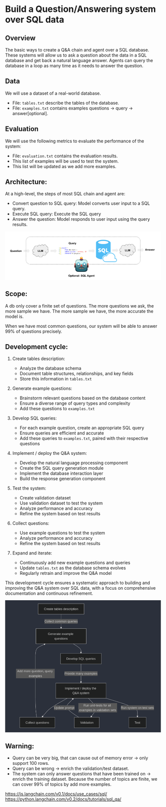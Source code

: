 # Build a Question/Answering system over SQL data

## Overview

The basic ways to create a Q&A chain and agent over a SQL database. These systems will allow us to ask a question about the data in a SQL database and get back a natural language answer. Agents can query the database in a loop as many time as it needs to answer the question.

## Data

We will use a dataset of a real-world database.
- File: `tables.txt` describe the tables of the database.
- File: `examples.txt` contains examples questions -> query -> answer[optional].

## Evaluation

We will use the following metrics to evaluate the performance of the system:
- File: `evaluation.txt` contains the evaluation results.
- This list of examples will be used to test the system.
- This list will be updated as we add more examples.

## Architecture:

At a high-level, the steps of most SQL chain and agent are:
- Convert question to SQL query: Model converts user input to a SQL query.
- Execute SQL query: Execute the SQL query
- Answer the question: Model responds to user input using the query results.

![alt text](image.png)

## Scope:

A db only cover a finite set of questions.
The more questions we ask, the more sample we have.
The more sample we have, the more accurate the model is.

When we have most common questions, our system will be able to answer 99% of questions precisely.

## Development cycle:

1. Create tables description:
   - Analyze the database schema
   - Document table structures, relationships, and key fields
   - Store this information in `tables.txt`

2. Generate example questions:
   - Brainstorm relevant questions based on the database content
   - Ensure a diverse range of query types and complexity
   - Add these questions to `examples.txt`

3. Develop SQL queries:
   - For each example question, create an appropriate SQL query
   - Ensure queries are efficient and accurate
   - Add these queries to `examples.txt`, paired with their respective questions

4. Implement / deploy the Q&A system:
   - Develop the natural language processing component
   - Create the SQL query generation module
   - Implement the database interaction layer
   - Build the response generation component

5. Test the system:
   - Create validation dataset
   - Use validation dataset to test the system
   - Analyze performance and accuracy
   - Refine the system based on test results

6. Collect questions:
   - Use example questions to test the system
   - Analyze performance and accuracy
   - Refine the system based on test results

7. Expand and iterate:
   - Continuously add new example questions and queries
   - Update `tables.txt` as the database schema evolves
   - Regularly retrain and improve the Q&A model

This development cycle ensures a systematic approach to building and improving the Q&A system over SQL data, with a focus on comprehensive documentation and continuous refinement.

![alt text](image-2.png)


## Warning:

- Query can be very big, that can cause out of memory error -> only support 100 rows.
- Query can be wrong -> enrich the validation/test dataset.
- The system can only answer questions that have been trained on -> enrich the training dataset.
Because the number of topics are finite, we can cover 99% of topics by add more examples.


https://js.langchain.com/v0.1/docs/use_cases/sql/ 
https://python.langchain.com/v0.2/docs/tutorials/sql_qa/